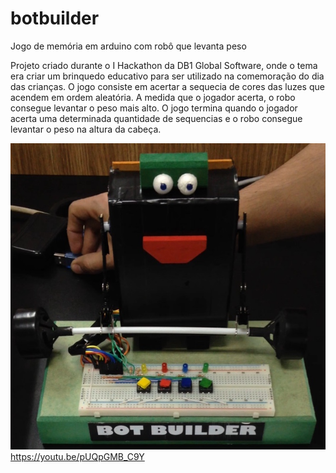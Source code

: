 # botbuilder
Jogo de memória em arduino com robô que levanta peso

Projeto criado durante o I Hackathon da DB1 Global Software, onde o tema era criar um brinquedo educativo para ser utilizado na comemoração do dia das crianças.
O jogo consiste em acertar a sequecia de cores das luzes que acendem em ordem aleatória. A medida que o jogador acerta, o robo consegue levantar o peso mais alto. O jogo termina quando o jogador acerta uma determinada quantidade de sequencias e o robo consegue levantar o peso na altura da cabeça.

[![ScreenShot](https://github.com/EdlaineZamora/botbuilder/blob/master/thumb_IMG_1726_1024.jpg?raw=true)](https://youtu.be/pUQpGMB_C9Y)
https://youtu.be/pUQpGMB_C9Y

